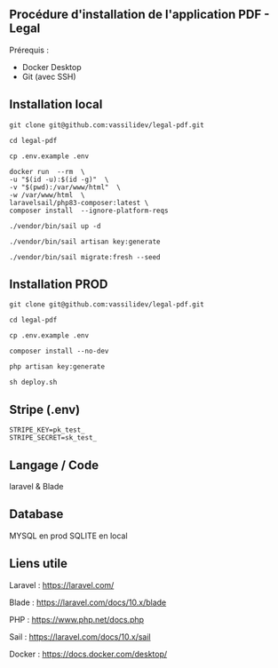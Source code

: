 ## Procédure d'installation de l'application PDF - Legal
Prérequis :

- Docker Desktop
- Git (avec SSH)

## Installation local

    git clone git@github.com:vassilidev/legal-pdf.git
    
    cd legal-pdf
	
	cp .env.example .env
	
	docker run  --rm  \
	-u "$(id -u):$(id -g)"  \
	-v "$(pwd):/var/www/html"  \
	-w /var/www/html  \
	laravelsail/php83-composer:latest \
	composer install  --ignore-platform-reqs
	
	./vendor/bin/sail up -d
	
	./vendor/bin/sail artisan key:generate
	
	./vendor/bin/sail migrate:fresh --seed

## Installation PROD

    git clone git@github.com:vassilidev/legal-pdf.git
    
    cd legal-pdf
	
	cp .env.example .env
	
	composer install --no-dev

	php artisan key:generate

    sh deploy.sh

## Stripe (.env)

    STRIPE_KEY=pk_test_
    STRIPE_SECRET=sk_test_

## Langage / Code

   laravel & Blade

## Database

MYSQL en prod 
SQLITE en local

## Liens utile
Laravel : https://laravel.com/

Blade : https://laravel.com/docs/10.x/blade

PHP : https://www.php.net/docs.php

Sail : https://laravel.com/docs/10.x/sail

Docker : https://docs.docker.com/desktop/
